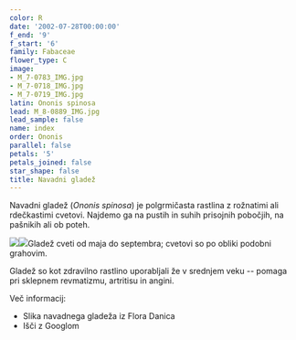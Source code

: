 ```yaml
---
color: R
date: '2002-07-28T00:00:00'
f_end: '9'
f_start: '6'
family: Fabaceae
flower_type: C
image:
- M_7-0783_IMG.jpg
- M_7-0718_IMG.jpg
- M_7-0719_IMG.jpg
latin: Ononis spinosa
lead: M_8-0889_IMG.jpg
lead_sample: false
name: index
order: Ononis
parallel: false
petals: '5'
petals_joined: false
star_shape: false
title: Navadni gladež
---
```

Navadni gladež (*Ononis spinosa*) je polgrmičasta rastlina z rožnatimi ali rdečkastimi cvetovi. Najdemo ga na pustih in suhih prisojnih pobočjih, na pašnikih ali ob poteh.

![](http://www.zaplana.net/flowers/Fabaceae/Ononis(gladez)/%s/M_7-0718_IMG.jpg)![](http://www.zaplana.net/flowers/Fabaceae/Ononis(gladez)/%s/M_7-0719_IMG.jpg)Gladež cveti od maja do septembra; cvetovi so po obliki podobni grahovim. 

Gladež so kot zdravilno rastlino uporabljali že v srednjem veku -- pomaga pri sklepnem revmatizmu, artritisu in angini.

Več informacij:

-   Slika navadnega gladeža iz Flora Danica
-   Išči z Googlom
